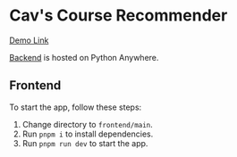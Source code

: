 # Cav's Course Recommender
[Demo Link](https://cavgpt.vercel.app/)

[Backend](https://fool1280.pythonanywhere.com/) is hosted on Python Anywhere.

## Frontend

To start the app, follow these steps:
1. Change directory to `frontend/main`.
2. Run `pnpm i` to install dependencies.
3. Run `pnpm run dev` to start the app.
